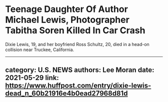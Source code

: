 # Teenage Daughter Of Author Michael Lewis, Photographer Tabitha Soren Killed In Car Crash

Dixie Lewis, 19, and her boyfriend Ross Schultz, 20, died in a head-on collision near Truckee, California.

---
category: U.S. NEWS
authors: Lee Moran
date: 2021-05-29
link: https://www.huffpost.com/entry/dixie-lewis-dead_n_60b21916e4b0ead27968d81d
---
